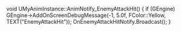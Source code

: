   void UMyAnimInstance::AnimNotify_EnemyAttackHit()
  {
    if (GEngine)
      GEngine->AddOnScreenDebugMessage(-1, 5.0f, FColor::Yellow, TEXT("EnemyAttackHit"));
    OnEnemyAttackHitNotify.Broadcast();
  }
